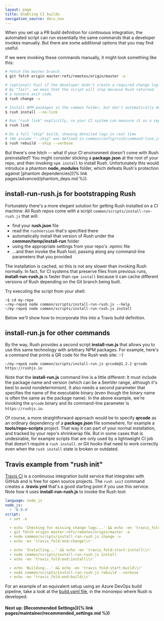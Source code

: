 ```yaml
---
layout: page
title: Enabling CI builds
navigation_source: docs_nav
---
```


When you set up a PR build definition for continuous integration, the automated script can run essentially the same commands that a developer invokes manually.  But there are some additional options that you may find useful.

If we were invoking these commands manually, it might look something like this:

```sh
# Fetch the master branch
$ git fetch origin master:refs/remotes/origin/master -a

# (optional) Fail if the developer didn't create a required change log.
# By "fail", we mean that the script will stop because Rush returned
# a nonzero exit code.
$ rush change -v

# Install NPM packages in the common folder, but don't automatically do "rush link"
$ rush install --no-link

# Run "rush link" explicitly, so your CI system can measure it as a separate step
$ rush link

# Do a full "ship" build, showing detailed logs in real time
# (We assume "--ship" was defined in common/config/rush/command-line.json)
$ rush rebuild --ship --verbose
```

But there's one hitch -- what if your CI environment doesn't come with Rush preinstalled?
You might consider sticking a **package.json** at the root of your repo, and then invoking
`npm install` to install Rush.  Unfortunately this would introduce a phantom **node_modules**
folder, which defeats Rush's protection against
[phantom dependencies]({% link pages/advanced/phantom_deps.md %}).

## install-run-rush.js for bootstrapping Rush


Fortunately there's a more elegant solution for getting Rush installed on a CI machine:
All Rush repos come with a script `common/scripts/install-run-rush.js` that will:

- find your **rush.json** file
- read the `rushVersion` that's specified there
- automatically install that version of Rush under the **common/temp/install-run** folder
- using the appropriate settings from your repo's .npmrc file
- ...and then invoke the Rush tool, passing along any command-line parameters that you provided

The installation is cached, so this is not any slower than invoking Rush normally.  In fact,
for CI systems that preserve files from previous runs, **install-run-rush.js** is faster
than `npm install` because it can cache different versions of Rush depending on the Git branch
being built.

Try executing the script from your shell:

```
~$ cd my-repo
~/my-repo$ node common/scripts/install-run-rush.js --help
~/my-repo$ node common/scripts/install-run-rush.js install
```

Below we'll show how to incorporate this into a Travis build definition.

## install-run.js for other commands

By the way, Rush provides a second script **install-run.js** that allows you to use this same
technology with arbitrary NPM packages.  For example, here's a command that prints a QR code
for the Rush web site:  :-)

```
~/my-repo$ node common/scripts/install-run.js qrcode@1.2.2 qrcode https://rushjs.io
```

Note that the **install-run.js** command line is a little different:  It must include the
package name and version (which can be a SemVer range, although it's best to avoid nondeterminism).
It also needs a second parameter that specifies the name of the executable binary (even though
the binary name is often the same as the package name).  In the above example, we're invoking the
`qrcode` binary and its command-line parameter is `https://rushjs.io`.

Of course, a more straightforward approach would be to specify **qrcode** as an ordinary dependency
of a **package.json** file somewhere, for example a **tools/repo-scripts** project.  That way it can
part of your normal installation, and tracked by your repo's shrinkwrap file.  But in some cases
that is undesirable, for example scripts that are only used by a lightweight CI job that doesn't
require a `rush install`. or Git hooks that need to work correctly even when the `rush install` state
is broken or outdated.

## Travis example from "rush init"

[Travis CI](https://travis-ci.com/) is a continuous integration build service that integrates
with GitHub and is free for open source projects.  The `rush init` command creates a **.travis.yml**
that's a good starting point if you use this service.  Note how it uses **install-run-rush.js**
to invoke the Rush tool:

```yaml
language: node_js
node_js:
  - '8.9.4'
script:
  - set -e

  - echo 'Checking for missing change logs...' && echo -en 'travis_fold:start:change\\r'
  - git fetch origin master:refs/remotes/origin/master -a
  - node common/scripts/install-run-rush.js change -v
  - echo -en 'travis_fold:end:change\\r'

  - echo 'Installing...' && echo -en 'travis_fold:start:install\\r'
  - node common/scripts/install-run-rush.js install
  - echo -en 'travis_fold:end:install\\r'

  - echo 'Building...' && echo -en 'travis_fold:start:build\\r'
  - node common/scripts/install-run-rush.js rebuild --verbose
  - echo -en 'travis_fold:end:build\\r'
```

For an example of an equivalent setup using an Azure DevOps build pipeline, take a look at the
[build.yaml file](https://github.com/microsoft/rushstack/blob/master/common/config/azure-pipelines/templates/build.yaml),
in the monorepo where Rush is developed.

#### Next up: [Recommended Settings]({% link pages/maintainer/recommended_settings.md %})
